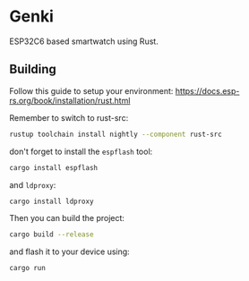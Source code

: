 # Genki

ESP32C6 based smartwatch using Rust.

## Building

Follow this guide to setup your environment: https://docs.esp-rs.org/book/installation/rust.html

Remember to switch to rust-src:

```sh
rustup toolchain install nightly --component rust-src
```

don't forget to install the `espflash` tool:

```sh
cargo install espflash
```

and `ldproxy`:

```sh
cargo install ldproxy
```

Then you can build the project:

```sh 
cargo build --release
```

and flash it to your device using:

```sh
cargo run
```